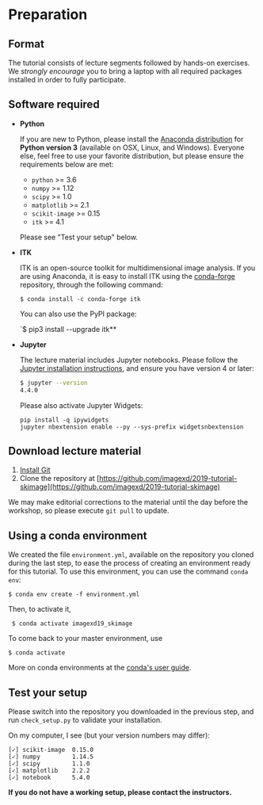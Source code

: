 # Preparation

## Format

The tutorial consists of lecture segments followed by hands-on
exercises.  We *strongly encourage* you to bring a laptop with all
required packages installed in order to fully participate.

## Software required

- **Python**

  If you are new to Python, please install the
  [Anaconda distribution](https://www.continuum.io/downloads) for
  **Python version 3** (available on OSX, Linux, and Windows).
  Everyone else, feel free to use your favorite distribution, but
  please ensure the requirements below are met:

  - `python` >= 3.6
  - `numpy` >= 1.12
  - `scipy` >= 1.0
  - `matplotlib` >= 2.1
  - `scikit-image` >= 0.15
  - `itk` >= 4.1

  Please see "Test your setup" below.

- **ITK**

  ITK is an open-source toolkit for multidimensional image analysis.
  If you are using Anaconda, it is easy to install ITK using the
  [conda-forge](https://conda-forge.org/) repository, through the
  following command:

  `$ conda install -c conda-forge itk`

  You can also use the PyPI package:

  `$ pip3 install --upgrade itk**

- **Jupyter**

  The lecture material includes Jupyter notebooks.  Please follow the
  [Jupyter installation instructions](http://jupyter.readthedocs.io/en/latest/install.html),
  and ensure you have version 4 or later:

  ```bash
  $ jupyter --version
  4.4.0
  ```

  Please also activate Jupyter Widgets:

  ```
  pip install -q ipywidgets
  jupyter nbextension enable --py --sys-prefix widgetsnbextension
  ```

## Download lecture material

1. [Install Git](https://git-scm.com/downloads)
2. Clone the repository at
   [https://github.com/imagexd/2019-tutorial-skimage](https://github.com/imagexd/2019-tutorial-skimage)

We may make editorial corrections to the material until the day before
the workshop, so please execute `git pull` to update.

## Using a conda environment

We created the file `environment.yml`, available on the repository you cloned
during the last step, to ease the process of creating an environment ready for this
tutorial. To use this environment, you can use the command `conda env`:

`$ conda env create -f environment.yml`

Then, to activate it,

` $ conda activate imagexd19_skimage`

To come back to your master environment, use

`$ conda activate`

More on conda environments at the [conda's user guide](https://docs.conda.io/projects/conda/en/latest/user-guide/tasks/manage-environments.html).

## Test your setup

Please switch into the repository you downloaded in the previous step,
and run `check_setup.py` to validate your installation.

On my computer, I see (but your version numbers may differ):

```
[✓] scikit-image  0.15.0
[✓] numpy         1.14.5
[✓] scipy         1.1.0
[✓] matplotlib    2.2.2
[✓] notebook      5.4.0
```
**If you do not have a working setup, please contact the instructors.**
